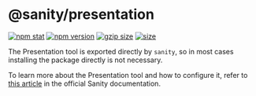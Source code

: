 # @sanity/presentation

[![npm stat](https://img.shields.io/npm/dm/@sanity/presentation.svg?style=flat-square)](https://npm-stat.com/charts.html?package=@sanity/presentation)
[![npm version](https://img.shields.io/npm/v/@sanity/presentation.svg?style=flat-square)](https://www.npmjs.com/package/@sanity/presentation)
[![gzip size][gzip-badge]][bundlephobia]
[![size][size-badge]][bundlephobia]

The Presentation tool is exported directly by `sanity`, so in most cases installing the package directly is not necessary.

To learn more about the Presentation tool and how to configure it, refer to [this article](https://www.sanity.io/docs/presentation) in the official Sanity documentation.

[gzip-badge]: https://img.shields.io/bundlephobia/minzip/@sanity/presentation?label=gzip%20size&style=flat-square
[size-badge]: https://img.shields.io/bundlephobia/min/@sanity/presentation?label=size&style=flat-square
[bundlephobia]: https://bundlephobia.com/package/@sanity/presentation

